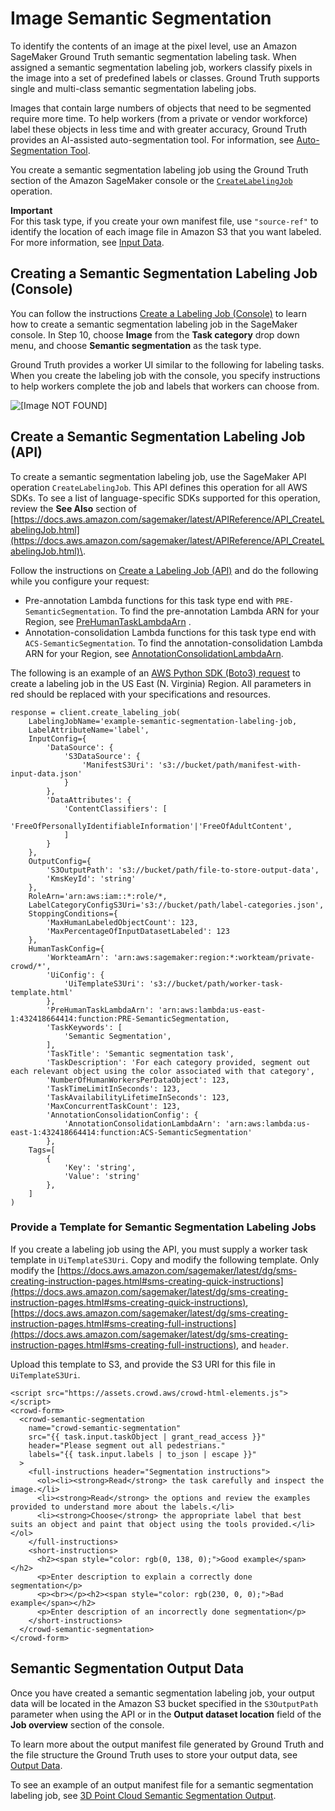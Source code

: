 # Image Semantic Segmentation<a name="sms-semantic-segmentation"></a>

To identify the contents of an image at the pixel level, use an Amazon SageMaker Ground Truth semantic segmentation labeling task\. When assigned a semantic segmentation labeling job, workers classify pixels in the image into a set of predefined labels or classes\. Ground Truth supports single and multi\-class semantic segmentation labeling jobs\.

Images that contain large numbers of objects that need to be segmented require more time\. To help workers \(from a private or vendor workforce\) label these objects in less time and with greater accuracy, Ground Truth provides an AI\-assisted auto\-segmentation tool\. For information, see [Auto\-Segmentation Tool](sms-auto-segmentation.md)\.

You create a semantic segmentation labeling job using the Ground Truth section of the Amazon SageMaker console or the [ `CreateLabelingJob`](https://docs.aws.amazon.com/sagemaker/latest/APIReference/API_CreateLabelingJob.html) operation\. 

**Important**  
For this task type, if you create your own manifest file, use `"source-ref"` to identify the location of each image file in Amazon S3 that you want labeled\. For more information, see [Input Data](sms-data-input.md)\.

## Creating a Semantic Segmentation Labeling Job \(Console\)<a name="sms-creating-ss-labeling-job-console"></a>

You can follow the instructions [Create a Labeling Job \(Console\)](sms-create-labeling-job-console.md) to learn how to create a semantic segmentation labeling job in the SageMaker console\. In Step 10, choose **Image** from the **Task category** drop down menu, and choose **Semantic segmentation** as the task type\. 

Ground Truth provides a worker UI similar to the following for labeling tasks\. When you create the labeling job with the console, you specify instructions to help workers complete the job and labels that workers can choose from\. 

![\[Image NOT FOUND\]](http://docs.aws.amazon.com/sagemaker/latest/dg/images/semantic_segmentation_sample.gif)

## Create a Semantic Segmentation Labeling Job \(API\)<a name="sms-creating-ss-labeling-job-api"></a>

To create a semantic segmentation labeling job, use the SageMaker API operation `CreateLabelingJob`\. This API defines this operation for all AWS SDKs\. To see a list of language\-specific SDKs supported for this operation, review the **See Also** section of [https://docs.aws.amazon.com/sagemaker/latest/APIReference/API_CreateLabelingJob.html](https://docs.aws.amazon.com/sagemaker/latest/APIReference/API_CreateLabelingJob.html)\.

Follow the instructions on [Create a Labeling Job \(API\)](sms-create-labeling-job-api.md) and do the following while you configure your request: 
+ Pre\-annotation Lambda functions for this task type end with `PRE-SemanticSegmentation`\. To find the pre\-annotation Lambda ARN for your Region, see [PreHumanTaskLambdaArn](https://docs.aws.amazon.com/sagemaker/latest/dg/API_HumanTaskConfig.html#SageMaker-Type-HumanTaskConfig-PreHumanTaskLambdaArn) \. 
+ Annotation\-consolidation Lambda functions for this task type end with `ACS-SemanticSegmentation`\. To find the annotation\-consolidation Lambda ARN for your Region, see [AnnotationConsolidationLambdaArn](https://docs.aws.amazon.com/sagemaker/latest/dg/API_AnnotationConsolidationConfig.html#SageMaker-Type-AnnotationConsolidationConfig-AnnotationConsolidationLambdaArn)\. 

The following is an example of an [AWS Python SDK \(Boto3\) request](https://boto3.amazonaws.com/v1/documentation/api/latest/reference/services/sagemaker.html#SageMaker.Client.create_labeling_job) to create a labeling job in the US East \(N\. Virginia\) Region\. All parameters in red should be replaced with your specifications and resources\. 

```
response = client.create_labeling_job(
    LabelingJobName='example-semantic-segmentation-labeling-job,
    LabelAttributeName='label',
    InputConfig={
        'DataSource': {
            'S3DataSource': {
                'ManifestS3Uri': 's3://bucket/path/manifest-with-input-data.json'
            }
        },
        'DataAttributes': {
            'ContentClassifiers': [
                'FreeOfPersonallyIdentifiableInformation'|'FreeOfAdultContent',
            ]
        }
    },
    OutputConfig={
        'S3OutputPath': 's3://bucket/path/file-to-store-output-data',
        'KmsKeyId': 'string'
    },
    RoleArn='arn:aws:iam::*:role/*,
    LabelCategoryConfigS3Uri='s3://bucket/path/label-categories.json',
    StoppingConditions={
        'MaxHumanLabeledObjectCount': 123,
        'MaxPercentageOfInputDatasetLabeled': 123
    },
    HumanTaskConfig={
        'WorkteamArn': 'arn:aws:sagemaker:region:*:workteam/private-crowd/*',
        'UiConfig': {
            'UiTemplateS3Uri': 's3://bucket/path/worker-task-template.html'
        },
        'PreHumanTaskLambdaArn': 'arn:aws:lambda:us-east-1:432418664414:function:PRE-SemanticSegmentation,
        'TaskKeywords': [
            'Semantic Segmentation',
        ],
        'TaskTitle': 'Semantic segmentation task',
        'TaskDescription': 'For each category provided, segment out each relevant object using the color associated with that category',
        'NumberOfHumanWorkersPerDataObject': 123,
        'TaskTimeLimitInSeconds': 123,
        'TaskAvailabilityLifetimeInSeconds': 123,
        'MaxConcurrentTaskCount': 123,
        'AnnotationConsolidationConfig': {
            'AnnotationConsolidationLambdaArn': 'arn:aws:lambda:us-east-1:432418664414:function:ACS-SemanticSegmentation'
        },
    Tags=[
        {
            'Key': 'string',
            'Value': 'string'
        },
    ]
)
```

### Provide a Template for Semantic Segmentation Labeling Jobs<a name="sms-create-labeling-job-ss-api-template"></a>

If you create a labeling job using the API, you must supply a worker task template in `UiTemplateS3Uri`\. Copy and modify the following template\. Only modify the [https://docs.aws.amazon.com/sagemaker/latest/dg/sms-creating-instruction-pages.html#sms-creating-quick-instructions](https://docs.aws.amazon.com/sagemaker/latest/dg/sms-creating-instruction-pages.html#sms-creating-quick-instructions), [https://docs.aws.amazon.com/sagemaker/latest/dg/sms-creating-instruction-pages.html#sms-creating-full-instructions](https://docs.aws.amazon.com/sagemaker/latest/dg/sms-creating-instruction-pages.html#sms-creating-full-instructions), and `header`\. 

Upload this template to S3, and provide the S3 URI for this file in `UiTemplateS3Uri`\.

```
<script src="https://assets.crowd.aws/crowd-html-elements.js"></script>
<crowd-form>
  <crowd-semantic-segmentation
    name="crowd-semantic-segmentation"
    src="{{ task.input.taskObject | grant_read_access }}"
    header="Please segment out all pedestrians."
    labels="{{ task.input.labels | to_json | escape }}"
  >
    <full-instructions header="Segmentation instructions">
      <ol><li><strong>Read</strong> the task carefully and inspect the image.</li>
      <li><strong>Read</strong> the options and review the examples provided to understand more about the labels.</li>
      <li><strong>Choose</strong> the appropriate label that best suits an object and paint that object using the tools provided.</li></ol>
    </full-instructions>
    <short-instructions>
      <h2><span style="color: rgb(0, 138, 0);">Good example</span></h2>
      <p>Enter description to explain a correctly done segmentation</p>
      <p><br></p><h2><span style="color: rgb(230, 0, 0);">Bad example</span></h2>
      <p>Enter description of an incorrectly done segmentation</p>
    </short-instructions>
  </crowd-semantic-segmentation>
</crowd-form>
```

## Semantic Segmentation Output Data<a name="sms-ss-ouput-data"></a>

Once you have created a semantic segmentation labeling job, your output data will be located in the Amazon S3 bucket specified in the `S3OutputPath` parameter when using the API or in the **Output dataset location** field of the **Job overview** section of the console\. 

To learn more about the output manifest file generated by Ground Truth and the file structure the Ground Truth uses to store your output data, see [Output Data](sms-data-output.md)\. 

To see an example of an output manifest file for a semantic segmentation labeling job, see [3D Point Cloud Semantic Segmentation Output](sms-data-output.md#sms-output-point-cloud-segmentation)\.